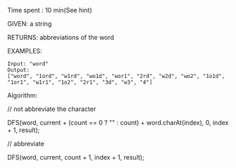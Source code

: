 Time spent :  10 min(See hint)

GIVEN: a string

RETURNS: abbreviations of the word

EXAMPLES:

```
Input: "word"
Output:
["word", "1ord", "w1rd", "wo1d", "wor1", "2rd", "w2d", "wo2", "1o1d", "1or1", "w1r1", "1o2", "2r1", "3d", "w3", "4"]
```

Algorithm:

// not abbreviate the character

DFS(word, current + (count == 0 ? "" : count) + word.charAt(index), 0, index + 1, result);

// abbreviate

DFS(word, current, count + 1, index + 1, result);